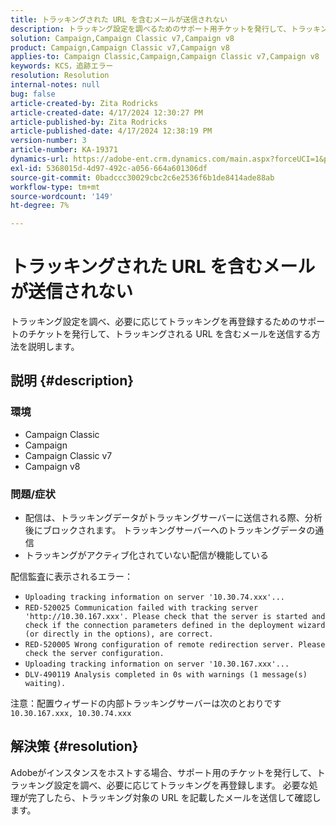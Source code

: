 ```yaml
---
title: トラッキングされた URL を含むメールが送信されない
description: トラッキング設定を調べるためのサポート用チケットを発行して、トラッキングされる URL を含むメールを送信する方法を説明します
solution: Campaign,Campaign Classic v7,Campaign v8
product: Campaign,Campaign Classic v7,Campaign v8
applies-to: Campaign Classic,Campaign,Campaign Classic v7,Campaign v8
keywords: KCS，追跡エラー
resolution: Resolution
internal-notes: null
bug: false
article-created-by: Zita Rodricks
article-created-date: 4/17/2024 12:30:27 PM
article-published-by: Zita Rodricks
article-published-date: 4/17/2024 12:38:19 PM
version-number: 3
article-number: KA-19371
dynamics-url: https://adobe-ent.crm.dynamics.com/main.aspx?forceUCI=1&pagetype=entityrecord&etn=knowledgearticle&id=13731840-b6fc-ee11-a1ff-6045bd0065b6
exl-id: 5368015d-4d97-492c-a056-664a601306df
source-git-commit: 0badccc30029cbc2c6e2536f6b1de8414ade88ab
workflow-type: tm+mt
source-wordcount: '149'
ht-degree: 7%

---
```


# トラッキングされた URL を含むメールが送信されない


トラッキング設定を調べ、必要に応じてトラッキングを再登録するためのサポートのチケットを発行して、トラッキングされる URL を含むメールを送信する方法を説明します。

## 説明 {#description}


### <b>環境</b>

- Campaign Classic
- Campaign
- Campaign Classic v7
- Campaign v8




### <b>問題/症状</b>

- 配信は、トラッキングデータがトラッキングサーバーに送信される際、分析後にブロックされます。 トラッキングサーバーへのトラッキングデータの通信
- トラッキングがアクティブ化されていない配信が機能している


配信監査に表示されるエラー：

- `Uploading tracking information on server '10.30.74.xxx'...`
- `RED-520025 Communication failed with tracking server 'http://10.30.167.xxx'. Please check that the server is started and check if the connection parameters defined in the deployment wizard (or directly in the options), are correct.`
- `RED-520005 Wrong configuration of remote redirection server. Please check the server configuration.`
- `Uploading tracking information on server '10.30.167.xxx'...`
- `DLV-490119 Analysis completed in 0s with warnings (1 message(s) waiting).`




注意：配置ウィザードの内部トラッキングサーバーは次のとおりです `10.30.167.xxx, 10.30.74.xxx`


## 解決策 {#resolution}


Adobeがインスタンスをホストする場合、サポート用のチケットを発行して、トラッキング設定を調べ、必要に応じてトラッキングを再登録します。 必要な処理が完了したら、トラッキング対象の URL を記載したメールを送信して確認します。
